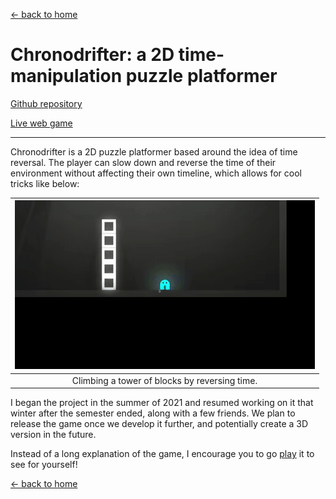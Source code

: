 [← back to home](../main.md)

# Chronodrifter: a 2D time-manipulation puzzle platformer

[Github repository](https://github.com/jasonchadwick/chronodrifter)

[Live web game](https://jasonchadwick.github.io/chronodrifter)

---

Chronodrifter is a 2D puzzle platformer based around the idea of time reversal. The player can slow down and reverse the time of their environment without affecting their own timeline, which allows for cool tricks like below:

| ![towerjump-gif](/files/tower.gif) |
|:--:|
|Climbing a tower of blocks by reversing time.|

I began the project in the summer of 2021 and resumed working on it that winter after the semester ended, along with a few friends. We plan to release the game once we develop it further, and potentially create a 3D version in the future.

Instead of a long explanation of the game, I encourage you to go [play](https://jasonchadwick.github.io/chronodrifter) it to see for yourself!

[← back to home](../main.md)